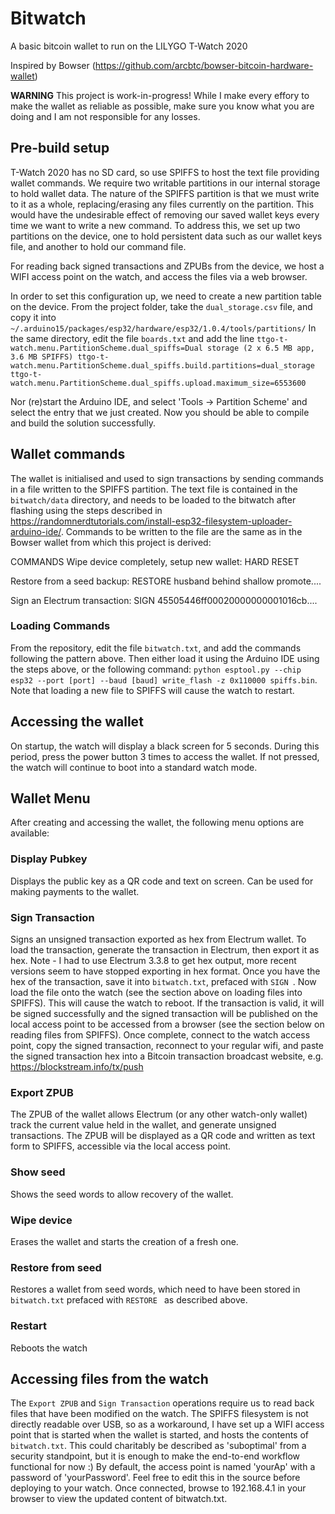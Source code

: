 # Bitwatch
A basic bitcoin wallet to run on the LILYGO T-Watch 2020

Inspired by Bowser (https://github.com/arcbtc/bowser-bitcoin-hardware-wallet)

**WARNING**
This project is work-in-progress! While I make every effory to make the wallet as reliable as possible, make sure you know what you are doing and I am not responsible for any losses.

## Pre-build setup
T-Watch 2020 has no SD card, so use SPIFFS to host the text file providing wallet commands. We require two writable partitions in our internal storage to hold wallet data. The nature of the SPIFFS partition is that we must write to it as a whole, replacing/erasing any files currently on the partition. This would have the undesirable effect of removing our saved wallet keys every time we want to write a new command.
To address this, we set up two partitions on the device, one to hold persistent data such as our wallet keys file, and another to hold our command file.

For reading back signed transactions and ZPUBs from the device, we host a WIFI access point on the watch, and access the files via a web browser.

In order to set this configuration up, we need to create a new partition table on the device. From the project folder, take the `dual_storage.csv` file, and copy it into `~/.arduino15/packages/esp32/hardware/esp32/1.0.4/tools/partitions/`
In the same directory, edit the file `boards.txt` and add the line
`ttgo-t-watch.menu.PartitionScheme.dual_spiffs=Dual storage (2 x 6.5 MB app, 3.6 MB SPIFFS)
ttgo-t-watch.menu.PartitionScheme.dual_spiffs.build.partitions=dual_storage
ttgo-t-watch.menu.PartitionScheme.dual_spiffs.upload.maximum_size=6553600`

Nor (re)start the Arduino IDE, and select 'Tools -> Partition Scheme' and select the entry that we just created. Now you should be able to compile and build the solution successfully.

## Wallet commands

The wallet is initialised and used to sign transactions by sending commands in a file written to the SPIFFS partition. The text file is contained in the `bitwatch/data` directory, and needs to be loaded to the bitwatch after flashing using the steps described in https://randomnerdtutorials.com/install-esp32-filesystem-uploader-arduino-ide/.
Commands to be written to the file are the same as in the Bowser wallet from which this project is derived:

COMMANDS
Wipe device completely, setup new wallet:
HARD RESET

Restore from a seed backup:
RESTORE husband behind shallow promote....

Sign an Electrum transaction:
SIGN 45505446ff00020000000001016cb....

### Loading Commands

From the repository, edit the file `bitwatch.txt`, and add the commands following the pattern above. Then either load it using the Arduino IDE using the steps above, or the following command:
`python esptool.py --chip esp32 --port [port] --baud [baud] write_flash -z 0x110000 spiffs.bin`. Note that loading a new file to SPIFFS will cause the watch to restart.

## Accessing the wallet
On startup, the watch will display a black screen for 5 seconds. During this period, press the power button 3 times to access the wallet. If not pressed, the watch will continue to boot into a standard watch mode.

## Wallet Menu

After creating and accessing the wallet, the following menu options are available:
### Display Pubkey
Displays the public key as a QR code and text on screen. Can be used for making payments to the wallet.

### Sign Transaction
Signs an unsigned transaction exported as hex from Electrum wallet. To load the transaction, generate the transaction in Electrum, then export it as hex. Note - I had to use Electrum 3.3.8 to get hex output, more recent versions seem to have stopped exporting in hex format.
Once you have the hex of the transaction, save it into `bitwatch.txt`, prefaced with `SIGN `. Now load the file onto the watch (see the section above on loading files into SPIFFS). This will cause the watch to reboot. If the transaction is valid, it will be signed successfully and the signed transaction will be published on the local access point to be accessed from a browser (see the section below on reading files from SPIFFS).
Once complete, connect to the watch access point, copy the signed transaction, reconnect to your regular wifi, and paste the signed transaction hex into a Bitcoin transaction broadcast website, e.g. https://blockstream.info/tx/push

### Export ZPUB
The ZPUB of the wallet allows Electrum (or any other watch-only wallet) track the current value held in the wallet, and generate unsigned transactions. The ZPUB will be displayed as a QR code and written as text form to SPIFFS, accessible via the local access point.

### Show seed
Shows the seed words to allow recovery of the wallet.

### Wipe device
Erases the wallet and starts the creation of a fresh one.

### Restore from seed
Restores a wallet from seed words, which need to have been stored in `bitwatch.txt` prefaced with `RESTORE ` as described above.

### Restart
Reboots the watch

## Accessing files from the watch
The `Export ZPUB` and `Sign Transaction` operations require us to read back files that have been modified on the watch. The SPIFFS filesystem is not directly readable over USB, so as a workaround, I have set up a WIFI access point that is started when the wallet is started, and hosts the contents of `bitwatch.txt`. This could charitably be described as 'suboptimal' from a security standpoint, but it is enough to make the end-to-end workflow functional for now :)
By default, the access point is named 'yourAp' with a password of 'yourPassword'. Feel free to edit this in the source before deploying to your watch. Once connected, browse to 192.168.4.1 in your browser to view the updated content of bitwatch.txt.

